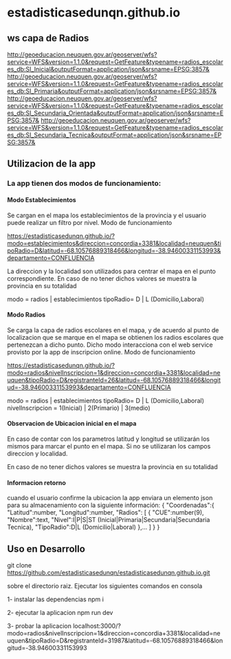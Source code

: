 # estadisticasedunqn.github.io

## ws capa de Radios

http://geoeducacion.neuquen.gov.ar/geoserver/wfs?service=WFS&version=1.1.0&request=GetFeature&typename=radios_escolares_db:SI_Inicial&outputFormat=application/json&srsname=EPSG:3857&
http://geoeducacion.neuquen.gov.ar/geoserver/wfs?service=WFS&version=1.1.0&request=GetFeature&typename=radios_escolares_db:SI_Primaria&outputFormat=application/json&srsname=EPSG:3857&
http://geoeducacion.neuquen.gov.ar/geoserver/wfs?service=WFS&version=1.1.0&request=GetFeature&typename=radios_escolares_db:SI_Secundaria_Orientada&outputFormat=application/json&srsname=EPSG:3857&
http://geoeducacion.neuquen.gov.ar/geoserver/wfs?service=WFS&version=1.1.0&request=GetFeature&typename=radios_escolares_db:SI_Secundaria_Tecnica&outputFormat=application/json&srsname=EPSG:3857&

## Utilizacion de la app 
### La app tienen dos modos de funcionamiento:
#### Modo Establecimientos
Se cargan en el mapa los establecimientos de la provincia y el usuario puede realizar un filtro por nivel. Modo de funcionamiento

https://estadisticasedunqn.github.io/?modo=establecimientos&direccion=concordia+3381&localidad=neuquen&tipoRadio=D&latitud=-68.10576889318466&longitud=-38.94600331153993&departamento=CONFLUENCIA

La direccion y la localidad son utilizados para centrar el mapa en el punto correspondiente. En caso de no tener dichos valores se muestra la provincia en su totalidad

modo = radios | establecimientos
tipoRadio= D | L (Domicilio,Laboral)

#### Modo Radios
Se carga la capa de radios escolares en el mapa, y de acuerdo al punto de localizacion que se marque en el mapa
se obtienen los radios escolares que pertenezcan a dicho punto. Dicho modo interacciona con el web service provisto por 
la app de inscripcion online. Modo de funcionamiento

https://estadisticasedunqn.github.io/?modo=radios&nivelInscripcion=1&direccion=concordia+3381&localidad=neuquen&tipoRadio=D&registranteId=26&latitud=-68.10576889318466&longitud=-38.94600331153993&departamento=CONFLUENCIA



modo = radios | establecimientos
tipoRadio= D | L (Domicilio,Laboral)
nivelInscripcion = 1(Inicial) | 2(Primario) | 3(medio)

#### Observacion de Ubicacion inicial en el mapa
En caso de contar con los parametros latitud y longitud se utilizarán los mismos para marcar el punto en el mapa. Si no se utilizaran los campos direccion y localidad.

En caso de no tener dichos valores se muestra la provincia en su totalidad



#### Informacion retorno
cuando el usuario confirme la ubicacion la app enviara un elemento json para su almacenamiento con la siguiente información:
    {
        "Coordenadas":{
        "Latitud":number,
        "Longitud":number,
        "Radios": [
            {
            "CUE":number(9),
            "Nombre":text,
            "Nivel":I|P|S|ST (Inicial|Primaria|Secundaria|Secundaria Tecnica),
            "TipoRadio":D|L (Domicilio|Laboral) 
            },...
        ]
        }
    } 



## Uso en Desarrollo
git clone https://github.com/estadisticasedunqn/estadisticasedunqn.github.io.git


sobre el directorio raiz. Ejecutar los siguientes comandos en consola

1- instalar las dependencias
npm i

2- ejecutar la aplicacion
npm run dev

3- probar la aplicacion
localhost:3000/?modo=radios&nivelInscripcion=1&direccion=concordia+3381&localidad=neuquen&tipoRadio=D&registranteId=31987&latitud=-68.10576889318466&longitud=-38.94600331153993


